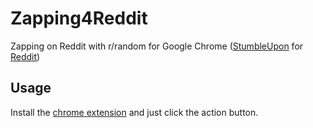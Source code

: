 # Zapping4Reddit
Zapping on Reddit with r/random for Google Chrome ([StumbleUpon](https://en.wikipedia.org/wiki/StumbleUpon) for [Reddit](https://www.reddit.com/))

## Usage
Install the [chrome extension](https://chrome.google.com/webstore/detail/zapping4reddit/ldpdmfifhcldpplenpialbffgglopfpg) and just click the action button.
